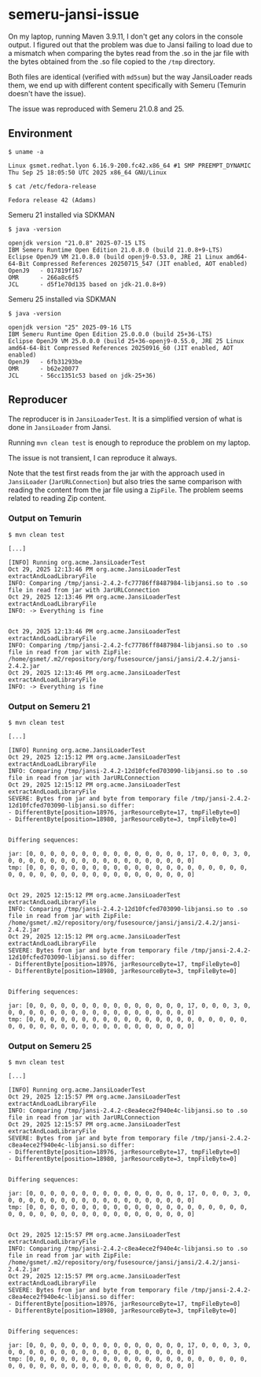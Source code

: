 # semeru-jansi-issue

On my laptop, running Maven 3.9.11, I don't get any colors in the console output.
I figured out that the problem was due to Jansi failing to load due to a mismatch when comparing the bytes read from the .so in the jar file with the bytes obtained from the .so file copied to the `/tmp` directory.

Both files are identical (verified with `md5sum`) but the way JansiLoader reads them, we end up with different content specifically with Semeru (Temurin doesn't have the issue).

The issue was reproduced with Semeru 21.0.8 and 25.

## Environment

```
$ uname -a

Linux gsmet.redhat.lyon 6.16.9-200.fc42.x86_64 #1 SMP PREEMPT_DYNAMIC Thu Sep 25 18:05:50 UTC 2025 x86_64 GNU/Linux
```

```
$ cat /etc/fedora-release

Fedora release 42 (Adams)
```

Semeru 21 installed via SDKMAN

```
$ java -version

openjdk version "21.0.8" 2025-07-15 LTS
IBM Semeru Runtime Open Edition 21.0.8.0 (build 21.0.8+9-LTS)
Eclipse OpenJ9 VM 21.0.8.0 (build openj9-0.53.0, JRE 21 Linux amd64-64-Bit Compressed References 20250715_547 (JIT enabled, AOT enabled)
OpenJ9   - 017819f167
OMR      - 266a8c6f5
JCL      - d5f1e70d135 based on jdk-21.0.8+9)
```

Semeru 25 installed via SDKMAN

```
$ java -version

openjdk version "25" 2025-09-16 LTS
IBM Semeru Runtime Open Edition 25.0.0.0 (build 25+36-LTS)
Eclipse OpenJ9 VM 25.0.0.0 (build 25+36-openj9-0.55.0, JRE 25 Linux amd64-64-Bit Compressed References 20250916_60 (JIT enabled, AOT enabled)
OpenJ9   - 6fb31293be
OMR      - b62e20077
JCL      - 56cc1351c53 based on jdk-25+36)
```

## Reproducer

The reproducer is in `JansiLoaderTest`.
It is a simplified version of what is done in `JansiLoader` from Jansi.

Running `mvn clean test` is enough to reproduce the problem on my laptop.

The issue is not transient, I can reproduce it always.

Note that the test first reads from the jar with the approach used in `JansiLoader` (`JarURLConnection`) but also tries the same comparison with reading the content from the jar file using a `ZipFile`.
The problem seems related to reading Zip content.

### Output on Temurin

```
$ mvn clean test

[...]

[INFO] Running org.acme.JansiLoaderTest
Oct 29, 2025 12:13:46 PM org.acme.JansiLoaderTest extractAndLoadLibraryFile
INFO: Comparing /tmp/jansi-2.4.2-fc77786ff8487984-libjansi.so to .so file in read from jar with JarURLConnection
Oct 29, 2025 12:13:46 PM org.acme.JansiLoaderTest extractAndLoadLibraryFile
INFO: -> Everything is fine


Oct 29, 2025 12:13:46 PM org.acme.JansiLoaderTest extractAndLoadLibraryFile
INFO: Comparing /tmp/jansi-2.4.2-fc77786ff8487984-libjansi.so to .so file in read from jar with ZipFile: /home/gsmet/.m2/repository/org/fusesource/jansi/jansi/2.4.2/jansi-2.4.2.jar
Oct 29, 2025 12:13:46 PM org.acme.JansiLoaderTest extractAndLoadLibraryFile
INFO: -> Everything is fine
```

### Output on Semeru 21

```
$ mvn clean test

[...]

[INFO] Running org.acme.JansiLoaderTest
Oct 29, 2025 12:15:12 PM org.acme.JansiLoaderTest extractAndLoadLibraryFile
INFO: Comparing /tmp/jansi-2.4.2-12d10fcfed703090-libjansi.so to .so file in read from jar with JarURLConnection
Oct 29, 2025 12:15:12 PM org.acme.JansiLoaderTest extractAndLoadLibraryFile
SEVERE: Bytes from jar and byte from temporary file /tmp/jansi-2.4.2-12d10fcfed703090-libjansi.so differ: 
- DifferentByte[position=18976, jarResourceByte=17, tmpFileByte=0]
- DifferentByte[position=18980, jarResourceByte=3, tmpFileByte=0]


Differing sequences:

jar: [0, 0, 0, 0, 0, 0, 0, 0, 0, 0, 0, 0, 0, 0, 0, 17, 0, 0, 0, 3, 0, 0, 0, 0, 0, 0, 0, 0, 0, 0, 0, 0, 0, 0, 0, 0, 0, 0, 0]
tmp: [0, 0, 0, 0, 0, 0, 0, 0, 0, 0, 0, 0, 0, 0, 0, 0, 0, 0, 0, 0, 0, 0, 0, 0, 0, 0, 0, 0, 0, 0, 0, 0, 0, 0, 0, 0, 0, 0, 0]


Oct 29, 2025 12:15:12 PM org.acme.JansiLoaderTest extractAndLoadLibraryFile
INFO: Comparing /tmp/jansi-2.4.2-12d10fcfed703090-libjansi.so to .so file in read from jar with ZipFile: /home/gsmet/.m2/repository/org/fusesource/jansi/jansi/2.4.2/jansi-2.4.2.jar
Oct 29, 2025 12:15:12 PM org.acme.JansiLoaderTest extractAndLoadLibraryFile
SEVERE: Bytes from jar and byte from temporary file /tmp/jansi-2.4.2-12d10fcfed703090-libjansi.so differ: 
- DifferentByte[position=18976, jarResourceByte=17, tmpFileByte=0]
- DifferentByte[position=18980, jarResourceByte=3, tmpFileByte=0]


Differing sequences:

jar: [0, 0, 0, 0, 0, 0, 0, 0, 0, 0, 0, 0, 0, 0, 0, 17, 0, 0, 0, 3, 0, 0, 0, 0, 0, 0, 0, 0, 0, 0, 0, 0, 0, 0, 0, 0, 0, 0, 0]
tmp: [0, 0, 0, 0, 0, 0, 0, 0, 0, 0, 0, 0, 0, 0, 0, 0, 0, 0, 0, 0, 0, 0, 0, 0, 0, 0, 0, 0, 0, 0, 0, 0, 0, 0, 0, 0, 0, 0, 0]
```

### Output on Semeru 25

```
$ mvn clean test

[...]

[INFO] Running org.acme.JansiLoaderTest
Oct 29, 2025 12:15:57 PM org.acme.JansiLoaderTest extractAndLoadLibraryFile
INFO: Comparing /tmp/jansi-2.4.2-c8ea4ece2f940e4c-libjansi.so to .so file in read from jar with JarURLConnection
Oct 29, 2025 12:15:57 PM org.acme.JansiLoaderTest extractAndLoadLibraryFile
SEVERE: Bytes from jar and byte from temporary file /tmp/jansi-2.4.2-c8ea4ece2f940e4c-libjansi.so differ: 
- DifferentByte[position=18976, jarResourceByte=17, tmpFileByte=0]
- DifferentByte[position=18980, jarResourceByte=3, tmpFileByte=0]


Differing sequences:

jar: [0, 0, 0, 0, 0, 0, 0, 0, 0, 0, 0, 0, 0, 0, 0, 17, 0, 0, 0, 3, 0, 0, 0, 0, 0, 0, 0, 0, 0, 0, 0, 0, 0, 0, 0, 0, 0, 0, 0]
tmp: [0, 0, 0, 0, 0, 0, 0, 0, 0, 0, 0, 0, 0, 0, 0, 0, 0, 0, 0, 0, 0, 0, 0, 0, 0, 0, 0, 0, 0, 0, 0, 0, 0, 0, 0, 0, 0, 0, 0]


Oct 29, 2025 12:15:57 PM org.acme.JansiLoaderTest extractAndLoadLibraryFile
INFO: Comparing /tmp/jansi-2.4.2-c8ea4ece2f940e4c-libjansi.so to .so file in read from jar with ZipFile: /home/gsmet/.m2/repository/org/fusesource/jansi/jansi/2.4.2/jansi-2.4.2.jar
Oct 29, 2025 12:15:57 PM org.acme.JansiLoaderTest extractAndLoadLibraryFile
SEVERE: Bytes from jar and byte from temporary file /tmp/jansi-2.4.2-c8ea4ece2f940e4c-libjansi.so differ: 
- DifferentByte[position=18976, jarResourceByte=17, tmpFileByte=0]
- DifferentByte[position=18980, jarResourceByte=3, tmpFileByte=0]


Differing sequences:

jar: [0, 0, 0, 0, 0, 0, 0, 0, 0, 0, 0, 0, 0, 0, 0, 17, 0, 0, 0, 3, 0, 0, 0, 0, 0, 0, 0, 0, 0, 0, 0, 0, 0, 0, 0, 0, 0, 0, 0]
tmp: [0, 0, 0, 0, 0, 0, 0, 0, 0, 0, 0, 0, 0, 0, 0, 0, 0, 0, 0, 0, 0, 0, 0, 0, 0, 0, 0, 0, 0, 0, 0, 0, 0, 0, 0, 0, 0, 0, 0]
```
